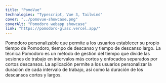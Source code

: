 ```yaml
---
title: "PomoVue"
technologies: "Typescript, Vue 3, Tailwind"
cover: "../pomovue-showcase.png"
coverAlt: "Pomodoro webapp showcase"
link: "https://pomodoro-glasc.vercel.app/"
---
```


Pomodoro personalizable que permite a los usuarios establecer su propio tiempo de Pomodoro, tiempo de descanso y tiempo de descanso largo. La técnica Pomodoro es un método de gestión del tiempo que divide las sesiones de trabajo en intervalos más cortos y enfocados separados por cortos descansos. La aplicación permite a los usuarios personalizar la duración de cada intervalo de trabajo, así como la duración de los descansos cortos y largos.
